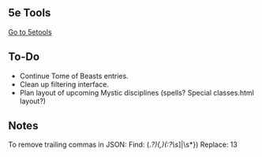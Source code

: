 ## 5e Tools
[Go to 5etools](https://notmegaanon.github.io/5etools/5etools.html)

## To-Do
- Continue Tome of Beasts entries.
- Clean up filtering interface.
- Plan layout of upcoming Mystic disciplines (spells? Special classes.html layout?)

## Notes
To remove trailing commas in JSON:
Find: (.*?)(,)(:?\s*]|\s*})
Replace: $1$3
